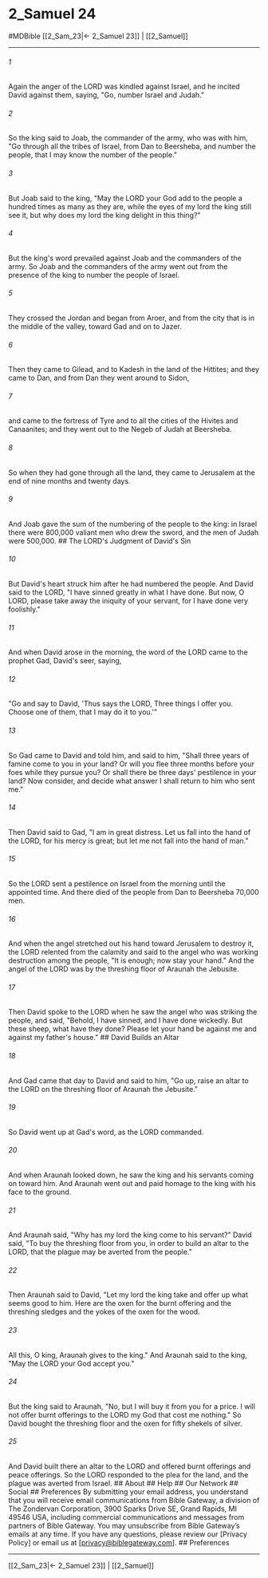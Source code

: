 # 2_Samuel 24
#MDBible
[[2_Sam_23|← 2_Samuel 23]] | [[2_Samuel]]

***






###### 1 


Again the anger of the LORD was kindled against Israel, and he incited David against them, saying, "Go, number Israel and Judah." 





###### 2 


So the king said to Joab, the commander of the army, who was with him, "Go through all the tribes of Israel, from Dan to Beersheba, and number the people, that I may know the number of the people." 





###### 3 


But Joab said to the king, "May the LORD your God add to the people a hundred times as many as they are, while the eyes of my lord the king still see it, but why does my lord the king delight in this thing?" 





###### 4 


But the king's word prevailed against Joab and the commanders of the army. So Joab and the commanders of the army went out from the presence of the king to number the people of Israel. 





###### 5 


They crossed the Jordan and began from Aroer, and from the city that is in the middle of the valley, toward Gad and on to Jazer. 





###### 6 


Then they came to Gilead, and to Kadesh in the land of the Hittites; and they came to Dan, and from Dan they went around to Sidon, 





###### 7 


and came to the fortress of Tyre and to all the cities of the Hivites and Canaanites; and they went out to the Negeb of Judah at Beersheba. 





###### 8 


So when they had gone through all the land, they came to Jerusalem at the end of nine months and twenty days. 





###### 9 


And Joab gave the sum of the numbering of the people to the king: in Israel there were 800,000 valiant men who drew the sword, and the men of Judah were 500,000. ## The LORD's Judgment of David's Sin 





###### 10 


But David's heart struck him after he had numbered the people. And David said to the LORD, "I have sinned greatly in what I have done. But now, O LORD, please take away the iniquity of your servant, for I have done very foolishly." 





###### 11 


And when David arose in the morning, the word of the LORD came to the prophet Gad, David's seer, saying, 





###### 12 


"Go and say to David, 'Thus says the LORD, Three things I offer you. Choose one of them, that I may do it to you.'" 





###### 13 


So Gad came to David and told him, and said to him, "Shall three years of famine come to you in your land? Or will you flee three months before your foes while they pursue you? Or shall there be three days' pestilence in your land? Now consider, and decide what answer I shall return to him who sent me." 





###### 14 


Then David said to Gad, "I am in great distress. Let us fall into the hand of the LORD, for his mercy is great; but let me not fall into the hand of man." 





###### 15 


So the LORD sent a pestilence on Israel from the morning until the appointed time. And there died of the people from Dan to Beersheba 70,000 men. 





###### 16 


And when the angel stretched out his hand toward Jerusalem to destroy it, the LORD relented from the calamity and said to the angel who was working destruction among the people, "It is enough; now stay your hand." And the angel of the LORD was by the threshing floor of Araunah the Jebusite. 





###### 17 


Then David spoke to the LORD when he saw the angel who was striking the people, and said, "Behold, I have sinned, and I have done wickedly. But these sheep, what have they done? Please let your hand be against me and against my father's house." ## David Builds an Altar 





###### 18 


And Gad came that day to David and said to him, "Go up, raise an altar to the LORD on the threshing floor of Araunah the Jebusite." 





###### 19 


So David went up at Gad's word, as the LORD commanded. 





###### 20 


And when Araunah looked down, he saw the king and his servants coming on toward him. And Araunah went out and paid homage to the king with his face to the ground. 





###### 21 


And Araunah said, "Why has my lord the king come to his servant?" David said, "To buy the threshing floor from you, in order to build an altar to the LORD, that the plague may be averted from the people." 





###### 22 


Then Araunah said to David, "Let my lord the king take and offer up what seems good to him. Here are the oxen for the burnt offering and the threshing sledges and the yokes of the oxen for the wood. 





###### 23 


All this, O king, Araunah gives to the king." And Araunah said to the king, "May the LORD your God accept you." 





###### 24 


But the king said to Araunah, "No, but I will buy it from you for a price. I will not offer burnt offerings to the LORD my God that cost me nothing." So David bought the threshing floor and the oxen for fifty shekels of silver. 





###### 25 


And David built there an altar to the LORD and offered burnt offerings and peace offerings. So the LORD responded to the plea for the land, and the plague was averted from Israel. ## About ## Help ## Our Network ## Social ## Preferences By submitting your email address, you understand that you will receive email communications from Bible Gateway, a division of The Zondervan Corporation, 3900 Sparks Drive SE, Grand Rapids, MI 49546 USA, including commercial communications and messages from partners of Bible Gateway. You may unsubscribe from Bible Gateway&rsquo;s emails at any time. If you have any questions, please review our [Privacy Policy] or email us at [privacy@biblegateway.com]. ## Preferences

***

[[2_Sam_23|← 2_Samuel 23]] | [[2_Samuel]]
